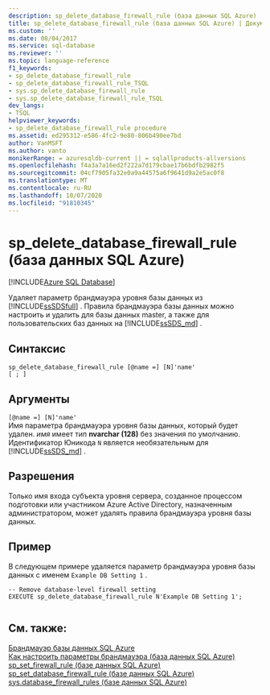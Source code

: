 ```yaml
---
description: sp_delete_database_firewall_rule (база данных SQL Azure)
title: sp_delete_database_firewall_rule (база данных SQL Azure) | Документация Майкрософт
ms.custom: ''
ms.date: 08/04/2017
ms.service: sql-database
ms.reviewer: ''
ms.topic: language-reference
f1_keywords:
- sp_delete_database_firewall_rule
- sp_delete_database_firewall_rule_TSQL
- sys.sp_delete_database_firewall_rule
- sys.sp_delete_database_firewall_rule_TSQL
dev_langs:
- TSQL
helpviewer_keywords:
- sp_delete_database_firewall_rule procedure
ms.assetid: ed295312-e586-4fc2-9e80-806b490ee7bd
author: VanMSFT
ms.author: vanto
monikerRange: = azuresqldb-current || = sqlallproducts-allversions
ms.openlocfilehash: f4a3a7a16ed2f222a7d179cbae17b6bdfb2982f5
ms.sourcegitcommit: 04cf7905fa32e0a9a44575a6f9641d9a2e5ac0f8
ms.translationtype: MT
ms.contentlocale: ru-RU
ms.lasthandoff: 10/07/2020
ms.locfileid: "91810345"
---
```

# <a name="sp_delete_database_firewall_rule-azure-sql-database"></a>sp_delete_database_firewall_rule (база данных SQL Azure)
[!INCLUDE[Azure SQL Database](../../includes/applies-to-version/asdb.md)]

  Удаляет параметр брандмауэра уровня базы данных из [!INCLUDE[ssSDSfull](../../includes/sssdsfull-md.md)] . Правила брандмауэра базы данных можно настроить и удалить для базы данных master, а также для пользовательских баз данных на [!INCLUDE[ssSDS_md](../../includes/sssds-md.md)] .   
  
 
## <a name="syntax"></a>Синтаксис  
  
```    
sp_delete_database_firewall_rule [@name =] [N]'name'
[ ; ]  
```  
  
## <a name="arguments"></a>Аргументы  
 `[@name =] [N]'name'`  
 Имя параметра брандмауэра уровня базы данных, который будет удален. *имя* имеет тип **nvarchar (128)** без значения по умолчанию. Идентификатор Юникода `N` является необязательным для [!INCLUDE[ssSDS_md](../../includes/sssds-md.md)] . 
  
## <a name="permissions"></a>Разрешения  
 Только имя входа субъекта уровня сервера, созданное процессом подготовки или участником Azure Active Directory, назначенным администратором, может удалять правила брандмауэра уровня базы данных.  
  
## <a name="example"></a>Пример  
 В следующем примере удаляется параметр брандмауэра уровня базы данных с именем `Example DB Setting 1` .
  
```  
-- Remove database-level firewall setting  
EXECUTE sp_delete_database_firewall_rule N'Example DB Setting 1';  
  
```  
  
## <a name="see-also"></a>См. также:  
 [Брандмауэр базы данных SQL Azure](/azure/azure-sql/database/firewall-configure)   
 [Как настроить параметры брандмауэра (база данных SQL Azure)](/azure/azure-sql/database/firewall-configure)   
 [sp_set_firewall_rule &#40;базе данных SQL Azure&#41;](../../relational-databases/system-stored-procedures/sp-set-firewall-rule-azure-sql-database.md)   
 [sp_set_database_firewall_rule &#40;базе данных SQL Azure&#41;](../../relational-databases/system-stored-procedures/sp-set-database-firewall-rule-azure-sql-database.md)   
 [sys.database_firewall_rules &#40;базе данных SQL Azure&#41;](../../relational-databases/system-catalog-views/sys-database-firewall-rules-azure-sql-database.md)  
  
